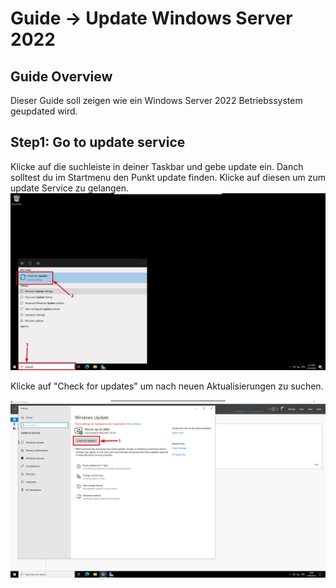 # Guide -> Update Windows Server 2022
## Guide Overview
Dieser Guide soll zeigen wie ein Windows Server 2022 Betriebssystem geupdated wird.
## Step1: Go to update service
Klicke auf die suchleiste in deiner Taskbar und gebe update ein. Danch solltest du im Startmenu den Punkt update finden.
Klicke auf diesen um zum update Service zu gelangen.
![image](https://github.com/GeraldLeikam/tutorials/blob/master/images/windows/server/update/windows_server_2022_go_update.png)

Klicke auf "Check for updates" um nach neuen Aktualisierungen zu suchen.

![image](https://github.com/GeraldLeikam/tutorials/blob/master/images/windows/server/update/windows_server_2022_check_for_update.png)